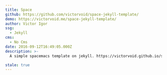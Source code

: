 ```yaml
---
title: Space
github: https://github.com/victorvoid/space-jekyll-template/
demo: https://victorvoid.me/space-jekyll-template/
author: Victor Igor
ssg:
  - Jekyll
cms:
  - No Cms
date: 2016-09-12T16:49:05.000Z
description: >-
  A simple spacemacs template on jekyll. https://victorvoid.github.io/space-jekyll-template/

stale: true
---
```

